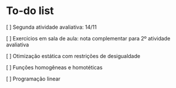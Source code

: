 # To-do list
[ ] Segunda atividade avaliativa: 14/11

[ ] Exercícios em sala de aula: nota complementar para 2º atividade avaliativa

[ ] Otimização estática com restrições de desigualdade

[ ] Funções homogêneas e homotéticas

[ ] Programação linear